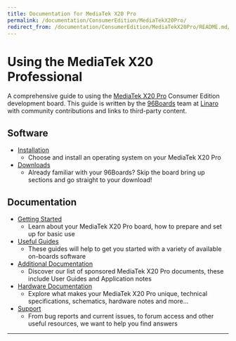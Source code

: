 ```yaml
---
title: Documentation for MediaTek X20 Pro
permalink: /documentation/ConsumerEdition/MediaTekX20Pro/
redirect_from: /documentation/ConsumerEdition/MediaTekX20Pro/README.md/
---
```

# Using the MediaTek X20 Professional

A comprehensive guide to using the [MediaTek X20 Pro](https://www.96boards.org/product/mediatek-x20/) Consumer Edition development board. This guide is written by the [96Boards](https://www.96boards.org) team at [Linaro](http://www.linaro.org) with community contributions and links to third-party content.

## Software

- [Installation](Installation/)
   - Choose and install an operating system on your MediaTek X20 Pro
- [Downloads](Downloads/)
   - Already familiar with your 96Boards? Skip the board bring up sections and go straight to your download!

## Documentation

- [Getting Started](GettingStarted/)
   - Learn about your MediaTek X20 Pro board, how to prepare and set up for basic use
- [Useful Guides](Guides/)
   - These guides will help to get you started with a variety of available on-boards software
- [Additional Documentation](AdditionalDocs/)
   - Discover our list of sponsored MediaTek X20 Pro documents, these include User Guides and Application notes
- [Hardware Documentation](HardwareDocs/)
   - Explore what makes your MediaTek X20 Pro unique, technical specifications, schematics, hardware notes and more...
- [Support](Troubleshooting/)
   - From bug reports and current issues, to forum access and other useful resources, we want to help you find answers   

***
